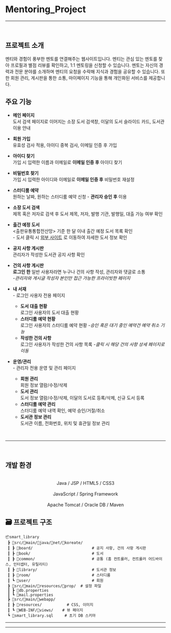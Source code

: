 # Mentoring_Project





-----------------------------------------------------------------------------------------------------------------

<br>

## 프로젝트 소개

멘티와 경험이 풍부한 멘토를 연결해주는 웹사이트입니다. 멘티는 관심 있는 멘토를 찾아 프로필과 별점 리뷰를 확인하고, 1:1 멘토링을 신청할 수 있습니다.
멘토는 자신의 경력과 전문 분야를 소개하며 멘티의 요청을 수락해 지식과 경험을 공유할 수 있습니다. 또한 회원 관리, 게시판을 통한 소통, 마이페이지 기능을 통해 개인화된 서비스를 제공합니다.



## 주요 기능

* **메인 페이지**   
  도서 검색 페이지로 이어지는 소장 도서 검색창, 이달의 도서 슬라이드 카드, 도서관 이용 안내   

* **회원 가입**   
  유효성 검사 적용, 아이디 중복 검사, 이메일 인증 후 가입   
  
* **아이디 찾기**   
  가입 시 입력한 이름과 이메일로 **이메일 인증 후** 아이디 찾기   
  
* **비밀번호 찾기**   
  가입 시 입력한 아이디와 이메일로 **이메일 인증 후** 비밀번호 재설정   
  
* **스터디룸 예약**   
  원하는 날짜, 원하는 스터디룸 예약 신청 - **관리자 승인 후** 이용   
  
* **소장 도서 검색**   
  제목 혹은 저자로 검색 후 도서 제목, 저자, 발행 기관, 발행일, 대출 가능 여부 확인   
  
* **출간 예정 도서**   
  <출판유통통합전산망> 기준 한 달 이내 출간 예정 도서 목록 확인   
  \- 도서 클릭 시 [외부 사이트](https://bnk.kpipa.or.kr/home/v3/addition/adiPromoUpcomingBooktypeList) 로 이동하여 자세한 도서 정보 확인   
  
* **공지 사항 게시판**   
  관리자가 작성한 도서관 공지 사항 확인   
  
* **건의 사항 게시판**   
  **로그인 한** 일반 사용자라면 누구나 건의 사항 작성, 관리자와 댓글로 소통   
  *-관리자와 게시글 작성자 본인만 접근 가능한 프라이빗한 페이지*   
     
* **내 서재**   
  \- 로그인 사용자 전용 페이지   
  + **도서 대출 현황**   
  로그인 사용자의 도서 대출 현황   
  + **스터디룸 예약 현황**   
  로그인 사용자의 스터디룸 예약 현황 *-승인 혹은 대기 중인 예약건 예약 취소 기능*
  + **작성한 건의 사항**   
  로그인 사용자가 작성한 건의 사항 목록 *-클릭 시 해당 건의 사항 상세 페이지로 이동*   

* **운영/관리**   
  \- 관리자 전용 운영 및 관리 페이지   
  + **회원 관리**   
    회원 정보 열람/수정/삭제
  + **도서 관리**   
    도서 정보 열람/수정/삭제, 이달의 도서로 등록/삭제, 신규 도서 등록
  + **스터디룸 예약 관리**   
    스터디룸 예약 내역 확인, 예약 승인/거절/취소
  + **도서관 정보 관리**   
    도서관 이름, 전화번호, 위치 및 휴관일 정보 관리

<br>

-----------------------------------------------------------------------------------------------------------------

<br>

##  개발 환경   

<div align="center">
  
<br>
Java / JSP / HTML5 / CSS3 </br>
<br>
JavaScript / Spring Framework
</br>
<br>
Apache Tomcat / Oracle DB / Maven
</br>
</div>


## 🗃 프로젝트 구조
```
📦smart_library
 ┣ 📂src/📂main/📂java/📂net/📂koreate/
 ┃ ┣ 📂board/                          # 공지 사항, 건의 사항 게시판
 ┃ ┣ 📂book/                           # 도서
 ┃ ┣ 📂common/                         # 공통 (홈 컨트롤러, 컨트롤러 어드바이스, 인터셉터, 유틸리티)
 ┃ ┣ 📂library/                        # 도서관 정보
 ┃ ┣ 📂room/                           # 스터디룸
 ┃ ┗ 📂user/                           # 회원
 ┣ 📂src/📂main/📂resources/📂prop/  # 설정 파일
 ┃ ┣ 📜db.properties
 ┃ ┗ 📜mail.properties
 ┣ 📂src/📂main/📂webapp/               
 ┃ ┣ 📂resources/           # CSS, 이미지
 ┃ ┗ 📂WEB-INF/📂views/    # 뷰 페이지 
 ┗ 📜smart_library.sql     # 초기 DB 스키마
```

---------------------------------------------------------------------------------------------------



-----------------------------------------------------------------------------------------------------------------
